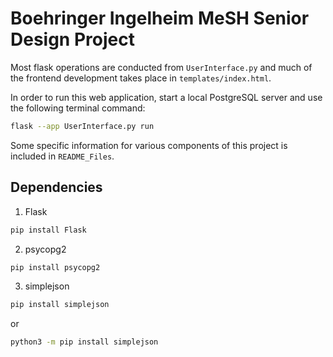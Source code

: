 # Boehringer Ingelheim MeSH Senior Design Project

Most flask operations are conducted from `UserInterface.py` and much of the frontend development takes place in `templates/index.html`.

In order to run this web application, start a local PostgreSQL server and use the following terminal command:
```sh
flask --app UserInterface.py run
```

Some specific information for various components of this project is included in `README_Files`.

## Dependencies

1. Flask
```sh
pip install Flask
```
2. psycopg2
```sh
pip install psycopg2
```
3. simplejson
```sh
pip install simplejson
```
or
```sh
python3 -m pip install simplejson
```
